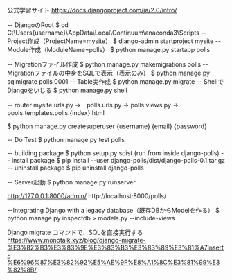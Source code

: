公式学習サイト
https://docs.djangoproject.com/ja/2.0/intro/

-- DjangoのRoot
$ cd C:\Users\{username}\AppData\Local\Continuum\anaconda3\Scripts
-- Project作成（ProjectName=mysite）
$ django-admin startproject mysite
-- Module作成（ModuleName=polls）
$ python manage.py startapp polls


-- Migrationファイル作成
$ python manage.py makemigrations polls
-- Migrationファイルの中身をSQLで表示（表示のみ）
$ python manage.py sqlmigrate polls 0001
-- Table実作成
$ python manage.py migrate
-- ShellでDjangoをいじる
$ python manage.py shell


-- router
mysite.urls.py 
	→　polls.urls.py 
		→ polls.views.py 
			→ pools.templates.polls.{index}.html




$ python manage.py createsuperuser
{username}
{email}
{password}



-- Do Test
$ python manage.py test polls



-- building package
$ python setup.py sdist (run from inside django-polls)
-- install package
$ pip install --user django-polls/dist/django-polls-0.1.tar.gz
-- uninstall package
$ pip uninstall django-polls


-- Server起動
$ python manage.py runserver

http://127.0.0.1:8000/admin/
http://localhost:8000/polls/


--Integrating Django with a legacy database（既存DBからModelを作る）
$ python manage.py inspectdb > models.py --include-views

Django migrate コマンドで、SQLを直接実行する
https://www.monotalk.xyz/blog/django-migrate-%E3%82%B3%E3%83%9E%E3%83%B3%E3%83%89%E3%81%A7insert-%E6%96%87%E3%82%92%E5%AE%9F%E8%A1%8C%E3%81%99%E3%82%8B/

